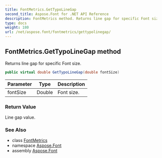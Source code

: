 ```yaml
---
title: FontMetrics.GetTypoLineGap
second_title: Aspose.Font for .NET API Reference
description: FontMetrics method. Returns line gap for specific Font size
type: docs
weight: 180
url: /net/aspose.font/fontmetrics/gettypolinegap/
---
```

## FontMetrics.GetTypoLineGap method

Returns line gap for specific Font size.

```csharp
public virtual double GetTypoLineGap(double fontSize)
```

| Parameter | Type | Description |
| --- | --- | --- |
| fontSize | Double | Font size. |

### Return Value

Line gap value.

### See Also

* class [FontMetrics](../)
* namespace [Aspose.Font](../../../aspose.font/)
* assembly [Aspose.Font](../../../)


